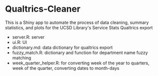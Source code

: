# Qualtrics-Cleaner
This is a Shiny app to automate the process of data cleaning, summary statistics, and plots for the UCSD Library's Service Stats Qualtrics export

- server.R: server
- ui.R: UI 
- dictionary.md: data dictionary for qualtrics export
- fuzzy_match.R: dictionary and function for department name fuzzy matching
- week_quarter_helper.R: for converting week of the year to quarters, week of the quarter, converting dates to month-days
